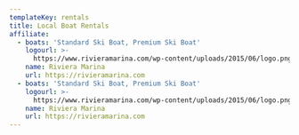 ```yaml
---
templateKey: rentals
title: Local Boat Rentals
affiliate:
  - boats: 'Standard Ski Boat, Premium Ski Boat'
    logourl: >-
      https://www.rivieramarina.com/wp-content/uploads/2015/06/logo.png
    name: Riviera Marina
    url: https://rivieramarina.com
  - boats: 'Standard Ski Boat, Premium Ski Boat'
    logourl: >-
      https://www.rivieramarina.com/wp-content/uploads/2015/06/logo.png
    name: Riviera Marina
    url: https://rivieramarina.com
---
```


